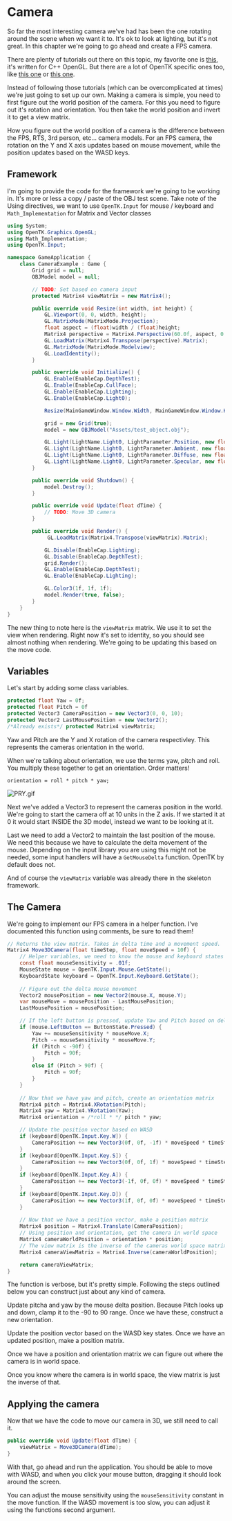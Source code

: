 # Camera

So far the most interesting camera we've had has been the one rotating around the scene when we want it to. It's ok to look at lighting, but it's not great. In this chapter we're going to go ahead and create a FPS camera.

There are plenty of tutorials out there on this topic, my favorite one is [this](http://in2gpu.com/2016/02/26/opengl-fps-camera/), it's written for C++ OpenGL. But there are a lot of OpenTK specific ones too, like [this one](http://neokabuto.blogspot.com/2014/01/opentk-tutorial-5-basic-camera.html) or [this one](http://www.opentk.com/node/1492?page=1).

Instead of following those tutorials (which can be overcomplicated at times) we're just going to set up our own. Making a camera is simple, you need to first figure out the world position of the camera. For this you need to figure out it's rotation and orientation. You then take the world position and invert it to get a view matrix.

How you figure out the world position of a camera is the difference between the FPS, RTS, 3rd person, etc... camera models. For an FPS camera, the rotation on the Y and X axis updates based on mouse movement, while the position updates based on the WASD keys.

## Framework

I'm going to provide the code for the framework we're going to be working in. It's more or less a copy / paste of the OBJ test scene. Take note of the Using directives, we want to use ```OpenTK.Input``` for mouse / keyboard and ```Math_Implementation``` for Matrix and Vector classes

```cs
using System;
using OpenTK.Graphics.OpenGL;
using Math_Implementation;
using OpenTK.Input;

namespace GameApplication {
    class CameraExample : Game {
        Grid grid = null;
        OBJModel model = null;

        // TODO: Set based on camera input
        protected Matrix4 viewMatrix = new Matrix4();

        public override void Resize(int width, int height) {
            GL.Viewport(0, 0, width, height);
            GL.MatrixMode(MatrixMode.Projection);
            float aspect = (float)width / (float)height;
            Matrix4 perspective = Matrix4.Perspective(60.0f, aspect, 0.01f, 1000.0f);
            GL.LoadMatrix(Matrix4.Transpose(perspective).Matrix);
            GL.MatrixMode(MatrixMode.Modelview);
            GL.LoadIdentity();
        }

        public override void Initialize() {
            GL.Enable(EnableCap.DepthTest);
            GL.Enable(EnableCap.CullFace);
            GL.Enable(EnableCap.Lighting);
            GL.Enable(EnableCap.Light0);

            Resize(MainGameWindow.Window.Width, MainGameWindow.Window.Height);

            grid = new Grid(true);
            model = new OBJModel("Assets/test_object.obj");

            GL.Light(LightName.Light0, LightParameter.Position, new float[] { 0.0f, 0.5f, 0.5f, 0.0f });
            GL.Light(LightName.Light0, LightParameter.Ambient, new float[] { 0f, 1f, 0f, 1f });
            GL.Light(LightName.Light0, LightParameter.Diffuse, new float[] { 0f, 1f, 0f, 1f });
            GL.Light(LightName.Light0, LightParameter.Specular, new float[] { 1f, 1f, 1f, 1f });
        }

        public override void Shutdown() {
            model.Destroy();
        }

        public override void Update(float dTime) {
            // TODO: Move 3D camera
        }

        public override void Render() {
             GL.LoadMatrix(Matrix4.Transpose(viewMatrix).Matrix);

            GL.Disable(EnableCap.Lighting);
            GL.Disable(EnableCap.DepthTest);
            grid.Render();
            GL.Enable(EnableCap.DepthTest);
            GL.Enable(EnableCap.Lighting);

            GL.Color3(1f, 1f, 1f);
            model.Render(true, false);
        }
    }
}
```

The new thing to note here is the ```viewMatrix``` matrix. We use it to set the view when rendering. Right now it's set to identity, so you should see almost nothing when rendering. We're going to be updating this based on the move code.

## Variables

Let's start by adding some class variables.

```cs
protected float Yaw = 0f;
protected float Pitch = 0f
protected Vector3 CameraPosition = new Vector3(0, 0, 10);
protected Vector2 LastMousePosition = new Vector2();
/*Already exists*/ protected Matrix4 viewMatrix;
```

Yaw and Pitch are the Y and X rotation of the camera respectivley. This represents the cameras orientation in the world.

When we're talking about orientation, we use the terms yaw, pitch and roll. You multiply these together to get an orientation. Order matters!

```
orientation = roll * pitch * yaw;
```

![PRY.gif](PRY.gif)

Next we've added a Vector3 to represent the cameras position in the world. We're going to start the camera off at 10 units in the Z axis. If we started it at 0 it would start INSIDE the 3D model, instead we want to be looking at it.

Last we need to add a Vector2 to maintain the last position of the mouse. We need this because we have to calculate the delta movement of the mouse. Depending on the input library you are using this might not be needed, some input handlers will have a ```GetMouseDelta``` function. OpenTK by default does not.

And of course the ```viewMatrix``` variable was already there in the skeleton framework.

## The Camera

We're going to implement our FPS camera in a helper function. I've documented this function using comments, be sure to read them!

```cs
// Returns the view matrix. Takes in delta time and a movement speed.
Matrix4 Move3DCamera(float timeStep, float moveSpeed = 10f) {
    // Helper variables, we need to know the mouse and keyboard states
    const float mouseSensitivity = .01f;
    MouseState mouse = OpenTK.Input.Mouse.GetState();
    KeyboardState keyboard = OpenTK.Input.Keyboard.GetState();
    
    // Figure out the delta mouse movement
    Vector2 mousePosition = new Vector2(mouse.X, mouse.Y);
    var mouseMove = mousePosition - LastMousePosition;
    LastMousePosition = mousePosition;

    // If the left button is pressed, update Yaw and Pitch based on delta mouse
    if (mouse.LeftButton == ButtonState.Pressed) {
        Yaw += mouseSensitivity * mouseMove.X;
        Pitch -= mouseSensitivity * mouseMove.Y;
        if (Pitch < -90f) {
            Pitch = 90f;
        }
        else if (Pitch > 90f) {
            Pitch = 90f;
        }
    }
    
    // Now that we have yaw and pitch, create an orientation matrix
    Matrix4 pitch = Matrix4.XRotation(Pitch);
    Matrix4 yaw = Matrix4.YRotation(Yaw);
    Matrix4 orientation = /*roll * */ pitch * yaw;

    // Update the position vector based on WASD
    if (keyboard[OpenTK.Input.Key.W]) {
        CameraPosition += new Vector3(0f, 0f, -1f) * moveSpeed * timeStep;
    }
    if (keyboard[OpenTK.Input.Key.S]) {
        CameraPosition += new Vector3(0f, 0f, 1f) * moveSpeed * timeStep;
    }
    if (keyboard[OpenTK.Input.Key.A]) {
        CameraPosition += new Vector3(-1f, 0f, 0f) * moveSpeed * timeStep;
    }
    if (keyboard[OpenTK.Input.Key.D]) {
        CameraPosition += new Vector3(1f, 0f, 0f) * moveSpeed * timeStep;
    }
    
    // Now that we have a position vector, make a position matrix
    Matrix4 position = Matrix4.Translate(CameraPosition);
    // Using position and orientation, get the camera in world space
    Matrix4 cameraWorldPosition = orientation * position;
    // The view matrix is the inverse of the cameras world space matrix
    Matrix4 cameraViewMatrix = Matrix4.Inverse(cameraWorldPosition);

    return cameraViewMatrix;
}
```

The function is verbose, but it's pretty simple. Following the steps outlined below you can construct just about any kind of camera.

Update pitcha and yaw by the mouse delta position. Because Pitch looks up and down, clamp it to the -90 to 90 range. Once we have these, construct a new orientation.

Update the position vector based on the WASD key states. Once we have an updated position, make a position matrix.

Once we have a position and orientation matrix we can figure out where the camera is in world space.

Once you know where the camera is in world space, the view matrix is just the inverse of that.

## Applying the camera

Now that we have the code to move our camera in 3D, we still need to call it.

```cs
public override void Update(float dTime) {
    viewMatrix = Move3DCamera(dTime);
}
```

With that, go ahead and run the application. You should be able to move with WASD, and when you click your mouse button, dragging it should look around the screen.

You can adjust the mouse sensitivity using the ```mouseSensitivity``` constant in the move function. If the WASD movement is too slow, you can adjust it using the functions second argument.